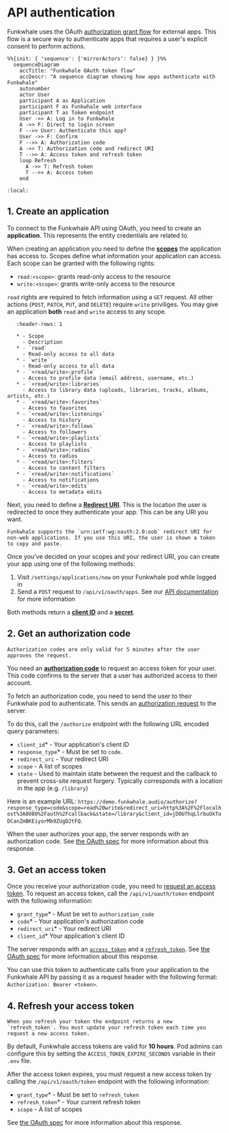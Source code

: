 # API authentication

Funkwhale uses the OAuth [authorization grant flow](https://tools.ietf.org/html/rfc6749#section-4.1) for external apps. This flow is a secure way to authenticate apps that requires a user's explicit consent to perform actions.

```{mermaid}
%%{init: { 'sequence': {'mirrorActors': false} } }%%
  sequenceDiagram
    accTitle: "Funkwhale OAuth token flow"
    accDescr: "A sequence diagram showing how apps authenticate with Funkwhale"
    autonumber
    actor User
    participant A as Application
    participant F as Funkwhale web interface
    participant T as Token endpoint
    User ->> A: Log in to Funkwhale
    A ->> F: Direct to login screen
    F -->> User: Authenticate this app?
    User ->> F: Confirm
    F -->> A: Authorization code
    A ->> T: Authorization code and redirect URI
    T -->> A: Access token and refresh token
    loop Refresh
      A ->> T: Refresh token
      T -->> A: Access token
    end
```

```{contents} Steps
:local:
```

## 1. Create an application

To connect to the Funkwhale API using OAuth, you need to create an **application**. This represents the entity credentials are related to.

When creating an application you need to define the [**scopes**](https://www.rfc-editor.org/rfc/rfc6749#section-3.3) the application has access to. Scopes define what information your application can access. Each scope can be granted with the following rights:

- `read:<scope>`: grants read-only access to the resource
- `write:<scope>`: grants write-only access to the resource

`read` rights are required to fetch information using a `GET` request. All other actions (`POST`, `PATCH`, `PUT`, and `DELETE`) require `write` priviliges. You may give an application **both** `read` and `write` access to any scope.

```{list-table}
   :header-rows: 1

   * - Scope
     - Description
   * - `read`
     - Read-only access to all data
   * - `write`
     - Read-only access to all data
   * - `<read/write>:profile`
     - Access to profile data (email address, username, etc.)
   * - `<read/write>:libraries`
     - Access to library data (uploads, libraries, tracks, albums, artists, etc.)
   * - `<read/write>:favorites`
     - Access to favorites
   * - `<read/write>:listenings`
     - Access to history
   * - `<read/write>:follows`
     - Access to followers
   * - `<read/write>:playlists`
     - Access to playlists
   * - `<read/write>:radios`
     - Access to radios
   * - `<read/write>:filters`
     - Access to content filters
   * - `<read/write>:notifications`
     - Access to notifications
   * - `<read/write>:edits`
     - Access to metadata edits

```

Next, you need to define a [**Redirect URI**](https://www.rfc-editor.org/rfc/rfc6749#section-3.1.2). This is the location the user is redirected to once they authenticate your app. This can be any URI you want.

```{note}
Funkwhale supports the `urn:ietf:wg:oauth:2.0:oob` redirect URI for non-web applications. If you use this URI, the user is shown a token to copy and paste.
```

Once you've decided on your scopes and your redirect URI, you can create your app using one of the following methods:

1. Visit `/settings/applications/new` on your Funkwhale pod while logged in
2. Send a `POST` request to `/api/v1/oauth/apps`. See our [API documentation](https://docs.funkwhale.audio/swagger/) for more information

Both methods return a [**client ID**](https://www.rfc-editor.org/rfc/rfc6749#section-2.2) and a [**secret**](https://www.rfc-editor.org/rfc/rfc6749#section-2.3.1).

## 2. Get an authorization code

```{important}
Authorization codes are only valid for 5 minutes after the user approves the request.
```

You need an [**authorization code**](https://www.rfc-editor.org/rfc/rfc6749#section-1.3.1) to request an access token for your user. This code confirms to the server that a user has authorized access to their account.

To fetch an authorization code, you need to send the user to their Funkwhale pod to authenticate. This sends an [authorization request](https://www.rfc-editor.org/rfc/rfc6749#section-4.1.2) to the server.

To do this, call the `/authorize` endpoint with the following URL encoded query parameters:

- `client_id`* - Your application's client ID
- `response_type`* - Must be set to `code`.
- `redirect_uri` - Your redirect URI
- `scope` - A list of scopes
- `state` - Used to maintain state between the request and the callback to prevent cross-site request forgery. Typically corresponds with a location in the app (e.g. `/library`)

Here is an example URL: `https://demo.funkwhale.audio/authorize?response_type=code&scope=read%20write&redirect_uri=http%3A%2F%2Flocalhost%3A8080%2Fauth%2Fcallback&state=/library&client_id=jDOUfhqLlrbuOkToDCanZmBKEiyorMb9ZUgD2tFQ`.

When the user authorizes your app, the server responds with an authorization code. See [the OAuth spec](https://www.rfc-editor.org/rfc/rfc6749#section-4.1.2) for more information about this response.

## 3. Get an access token

Once you receive your authorization code, you need to [request an access token](https://www.rfc-editor.org/rfc/rfc6749#section-4.1.3). To request an access token, call the `/api/v1/oauth/token` endpoint with the following information:

- `grant_type`* - Must be set to `authorization_code`
- `code`* - Your application's authorization code
- `redirect_uri`* - Your redirect URI
- `client_id`* Your application's client ID

The server responds with an [`access_token`](https://www.rfc-editor.org/rfc/rfc6749#section-1.4) and a [`refresh_token`](https://www.rfc-editor.org/rfc/rfc6749#section-1.5). See [the OAuth spec](https://www.rfc-editor.org/rfc/rfc6749#section-4.1.4) for more information about this response.

You can use this token to authenticate calls from your application to the Funkwhale API by passing it as a request header with the following format: `Authorization: Bearer <token>`.

## 4. Refresh your access token

```{important}
When you refresh your token the endpoint returns a new `refresh_token`. You must update your refresh token each time you request a new access token.
```

By default, Funkwhale access tokens are valid for **10 hours**. Pod admins can configure this by setting the `ACCESS_TOKEN_EXPIRE_SECONDS` variable in their `.env` file.

After the access token expires, you must request a new access token by calling the `/api/v1/oauth/token` endpoint with the following information:

- `grant_type`* - Must be set to `refresh_token`
- `refresh_token`* - Your current refresh token
- `scope` - A list of scopes

See [the OAuth spec](https://www.rfc-editor.org/rfc/rfc6749#section-6) for more information about this response.
